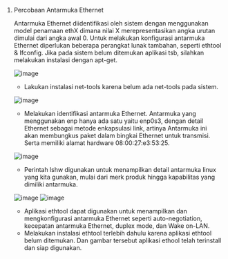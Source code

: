 1.  Percobaan Antarmuka Ethernet

    Antarmuka Ethernet diidentifikasi oleh sistem dengan menggunakan model penamaan ethX dimana nilai X merepresentasikan angka urutan dimulai dari angka awal 0. Untuk melakukan konfigurasi
    antarmuka Ethernet diperlukan beberapa perangkat lunak tambahan, seperti ethtool & Ifconfig. Jika pada sistem belum ditemukan aplikasi tsb, silahkan melakukan instalasi dengan apt-get.
    
    ![image](https://github.com/user-attachments/assets/67e6df51-8b74-4c47-9cba-cd3ed05da7d3)
    * Lakukan instalasi net-tools karena belum ada net-tools pada sistem.

    ![image](https://github.com/user-attachments/assets/a8d58d65-8c2b-4c2f-9dd9-41a06a5964da)
    * Melakukan identifikasi	antarmuka	Ethernet.	Antarmuka yang menggunakan enp hanya ada satu yaitu enp0s3, dengan detail Ethernet sebagai metode enkapsulasi link, artinya 
      Antarmuka ini akan membungkus paket dalam bingkai Ethernet untuk transmisi. Serta memiliki alamat hardware 08:00:27:e3:53:25.

    ![image](https://github.com/user-attachments/assets/3845df37-4927-4c04-9a62-493f64eb57c0)
    * Perintah lshw digunakan untuk menampilkan detail antarmuka linux yang kita gunakan, mulai dari merk produk hingga kapabilitas yang dimiliki antarmuka.

    ![image](https://github.com/user-attachments/assets/a5ff6458-529d-49f9-b1bc-eb0aff1813fb)
    ![image](https://github.com/user-attachments/assets/fbddaa7a-b41f-4f09-8808-8e152abe67c5)
    * Aplikasi ethtool dapat digunakan untuk menampilkan dan mengkonfigurasi antarmuka Ethernet seperti auto-negotiation, kecepatan antarmuka Ethernet, duplex mode, dan Wake on-LAN.
    * Melakukan instalasi ethtool terlebih dahulu karena aplikasi ethtool belum ditemukan. Dan gambar tersebut aplikasi ethool telah terinstall dan siap digunakan.
      


    

      
